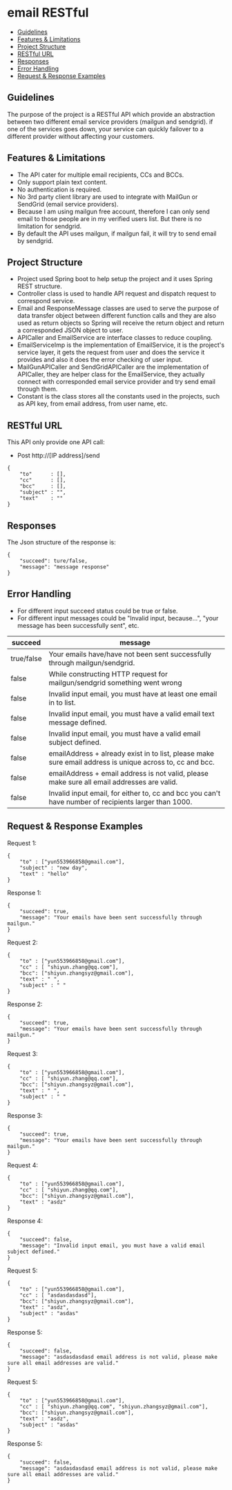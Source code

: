 # email RESTful

* [Guidelines](#guidelines)
* [Features & Limitations](#features-&-limitations)
* [Project Structure](#project-structure)
* [RESTful URL](#restful-url)
* [Responses](#responses)
* [Error Handling](#error-handling)
* [Request & Response Examples](#request--response-examples)

## Guidelines

The purpose of the project is a RESTful API which provide an abstraction between two different email service providers (mailgun and sendgrid).
if one of the services goes down, your service can quickly failover to a different provider without affecting your customers.

## Features & Limitations
* The API cater for multiple email recipients, CCs and BCCs.
* Only support plain text content.
* No authentication is required.
* No 3rd party client library are used to integrate with MailGun or SendGrid (email service providers).
* Because I am using mailgun free account, therefore I can only send email to those people are in my verified users list. But there is no limitation for sendgrid.
* By default the API uses mailgun, if mailgun fail, it will try to send email by sendgrid.

## Project Structure
* Project used Spring boot to help setup the project and it uses Spring REST structure.
* Controller class is used to handle API request and dispatch request to correspond service.
* Email and ResponseMessage classes are used to serve the purpose of data transfer object between different function calls and they are also used as return objects so Spring will receive the return object and return a corresponded JSON object to user.
* APICaller and EmailService are interface classes to reduce coupling.
* EmailServiceImp is the implementation of EmailService, it is the project's service layer, it gets the request from user and does the service it provides and also it does the error checking of user input.
* MailGunAPICaller and SendGridAPICaller are the implementation of APICaller, they are helper class for the EmailService, they actually connect with corresponded email service provider and try send email through them.
* Constant is the class stores all the constants used in the projects, such as API key, from email address, from user name, etc.

## RESTful URL
This API only provide one API call:
* Post http://\[IP address\]/send
```
{
    "to"      : [],
    "cc"      : [],
    "bcc"     : [],
    "subject" : "",
    "text"    : ""
}

```

## Responses
The Json structure of the response is:
```aild
{
    "succeed": ture/false,
    "message": "message response"
}
```

## Error Handling
* For different input succeed status could be true or false.
* For different input messages could be "Invalid input, because...", "your message has been successfully sent", etc.

|  succeed   |     message                                                                                              |
| ---------- | ---------------                                                                                          |
| true/false | Your emails have/have not been sent successfully through mailgun/sendgrid.                               | 
|   false    | While constructing HTTP request for mailgun/sendgrid something went wrong                                |
|   false    | Invalid input email, you must have at least one email in to list.                                        |
|   false    | Invalid input email, you must have a valid email text message defined.                                   |
|   false    | Invalid input email, you must have a valid email subject defined.                                        |
|   false    | emailAddress + already exist in to list, please make sure email address is unique across to, cc and bcc. |
|   false    | emailAddress + email address is not valid, please make sure all email addresses are valid.               |
|   false    | Invalid input email, for either to, cc and bcc you can't have number of recipients larger than 1000.     |

## Request & Response Examples

Request 1:
```
{
    "to" : ["yun553966858@gmail.com"],
    "subject" : "new day",
    "text" : "hello"
}
```
Response 1:
```
{
    "succeed": true,
    "message": "Your emails have been sent successfully through mailgun."
}
```

Request 2:
```
{
    "to" : ["yun553966858@gmail.com"],
    "cc" : [ "shiyun.zhang@qq.com"],
    "bcc": ["shiyun.zhangsyz@gmail.com"],
    "text" : " ",
    "subject" : " "
}
```
Response 2:
```
{
    "succeed": true,
    "message": "Your emails have been sent successfully through mailgun."
}
```

Request 3:
```
{
    "to" : ["yun553966858@gmail.com"],
    "cc" : [ "shiyun.zhang@qq.com"],
    "bcc": ["shiyun.zhangsyz@gmail.com"],
    "text" : " ",
    "subject" : " "
}
```
Response 3:
```
{
    "succeed": true,
    "message": "Your emails have been sent successfully through mailgun."
}
```

Request 4:
```
{
    "to" : ["yun553966858@gmail.com"],
    "cc" : [ "shiyun.zhang@qq.com"],
    "bcc": ["shiyun.zhangsyz@gmail.com"],
    "text" : "asdz"
}
```
Response 4:
```
{
    "succeed": false,
    "message": "Invalid input email, you must have a valid email subject defined."
}
```

Request 5:
```
{
    "to" : ["yun553966858@gmail.com"],
    "cc" : [ "asdasdasdasd"],
    "bcc": ["shiyun.zhangsyz@gmail.com"],
    "text" : "asdz",
    "subject" : "asdas"
}
```
Response 5:
```
{
    "succeed": false,
    "message": "asdasdasdasd email address is not valid, please make sure all email addresses are valid."
}
```

Request 5:
```
{
    "to" : ["yun553966858@gmail.com"],
    "cc" : [ "shiyun.zhang@qq.com", "shiyun.zhangsyz@gmail.com"],
    "bcc": ["shiyun.zhangsyz@gmail.com"],
    "text" : "asdz",
    "subject" : "asdas"
}
```
Response 5:
```
{
    "succeed": false,
    "message": "asdasdasdasd email address is not valid, please make sure all email addresses are valid."
}
```